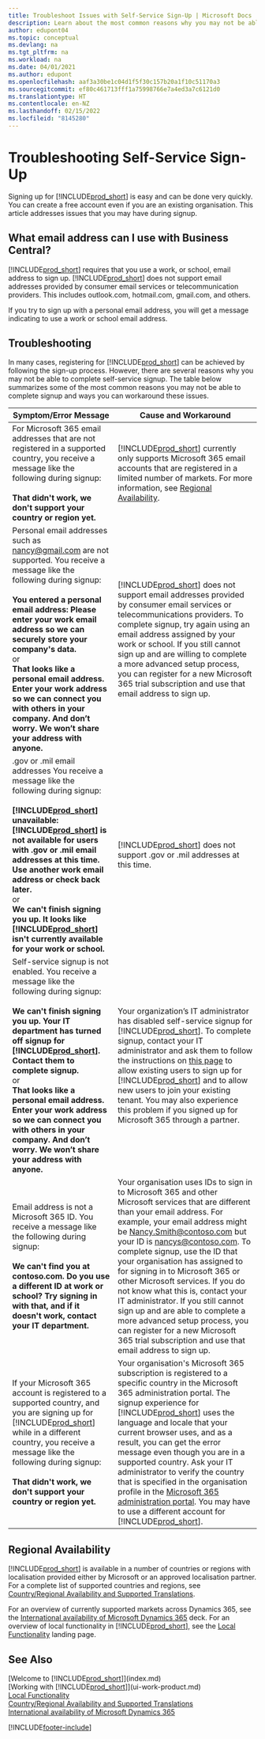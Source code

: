 ```yaml
---
title: Troubleshoot Issues with Self-Service Sign-Up | Microsoft Docs
description: Learn about the most common reasons why you may not be able to complete the signup to Business Central, and ways to work around them.
author: edupont04
ms.topic: conceptual
ms.devlang: na
ms.tgt_pltfrm: na
ms.workload: na
ms.date: 04/01/2021
ms.author: edupont
ms.openlocfilehash: aaf3a30be1c04d1f5f30c157b20a1f10c51170a3
ms.sourcegitcommit: ef80c461713fff1a75998766e7a4ed3a7c6121d0
ms.translationtype: HT
ms.contentlocale: en-NZ
ms.lasthandoff: 02/15/2022
ms.locfileid: "8145280"
---
```

# <a name="troubleshooting-self-service-sign-up"></a>Troubleshooting Self-Service Sign-Up
Signing up for [!INCLUDE[prod_short](includes/prod_short.md)] is easy and can be done very quickly. You can create a free account even if you are an existing organisation. This article addresses issues that you may have during signup.

## <a name="what-email-address-can-i-use-with-business-central"></a>What email address can I use with Business Central?
[!INCLUDE[prod_short](includes/prod_short.md)] requires that you use a work, or school, email address to sign up. [!INCLUDE[prod_short](includes/prod_short.md)] does not support email addresses provided by consumer email services or telecommunication providers. This includes outlook.com, hotmail.com, gmail.com, and others.

If you try to sign up with a personal email address, you will get a message indicating to use a work or school email address.

## <a name="troubleshooting"></a>Troubleshooting
In many cases, registering for [!INCLUDE[prod_short](includes/prod_short.md)] can be achieved by following the sign-up process. However, there are several reasons why you may not be able to complete self-service signup. The table below summarizes some of the most common reasons you may not be able to complete signup and ways you can workaround these issues.

| Symptom/Error Message | Cause and Workaround |
| --------------------- | -------------------- |
| For Microsoft 365 email addresses that are not registered in a supported country, you receive a message like the following during signup:<br /><br />**That didn't work, we don't support your country or region yet.** |[!INCLUDE[prod_short](includes/prod_short.md)] currently only supports Microsoft 365 email accounts that are registered in a limited number of markets. For more information, see [Regional Availability](#regional-availability). |
| Personal email addresses such as nancy@gmail.com are not supported. You receive a message like the following during signup:<br /><br />**You entered a personal email address: Please enter your work email address so we can securely store your company's data.**<br> or <br> **That looks like a personal email address. Enter your work address so we can connect you with others in your company. And don’t worry. We won’t share your address with anyone.** |[!INCLUDE[prod_short](includes/prod_short.md)] does not support email addresses provided by consumer email services or telecommunications providers. To complete signup, try again using an email address assigned by your work or school. If you still cannot sign up and are willing to complete a more advanced setup process, you can register for a new Microsoft 365 trial subscription and use that email address to sign up. |
| .gov or .mil email addresses You receive a message like the following during signup:<br /><br />**[!INCLUDE[prod_short](includes/prod_short.md)] unavailable: [!INCLUDE[prod_short](includes/prod_short.md)] is not available for users with .gov or .mil email addresses at this time. Use another work email address or check back later.** <br>or <br>**We can't finish signing you up. It looks like [!INCLUDE[prod_short](includes/prod_short.md)] isn't currently available for your work or school.** |[!INCLUDE[prod_short](includes/prod_short.md)] does not support .gov or .mil addresses at this time. |
| Self-service signup is not enabled. You receive a message like the following during signup:<br /><br />**We can't finish signing you up. Your IT department has turned off signup for [!INCLUDE[prod_short](includes/prod_short.md)]. Contact them to complete signup.** <br>or <br> **That looks like a personal email address. Enter your work address so we can connect you with others in your company. And don’t worry. We won’t share your address with anyone.** |Your organization’s IT administrator has disabled self-service signup for [!INCLUDE[prod_short](includes/prod_short.md)]. To complete signup, contact your IT administrator and ask them to follow the instructions on [this page](/dynamics365/business-central/dev-itpro/developer/devenv-business-central-manage-selfservice-signups) to allow existing users to sign up for [!INCLUDE[prod_short](includes/prod_short.md)] and to allow new users to join your existing tenant. You may also experience this problem if you signed up for Microsoft 365 through a partner. |
| Email address is not a Microsoft 365 ID. You receive a message like the following during signup:<br /><br />**We can't find you at contoso.com. Do you use a different ID at work or school? Try signing in with that, and if it doesn't work, contact your IT department.** |Your organisation uses IDs to sign in to Microsoft 365 and other Microsoft services that are different than your email address. For example, your email address might be Nancy.Smith@contoso.com but your ID is nancys@contoso.com. To complete signup, use the ID that your organisation has assigned to for signing in to Microsoft 365 or other Microsoft services. If you do not know what this is, contact your IT administrator. If you still cannot sign up and are able to complete a more advanced setup process, you can register for a new Microsoft 365 trial subscription and use that email address to sign up. |
| If your Microsoft 365 account is registered to a supported country, and you are signing up for [!INCLUDE[prod_short](includes/prod_short.md)] while in a different country, you receive a message like the following during signup:<br /><br />**That didn't work, we don't support your country or region yet.**| Your organisation's Microsoft 365 subscription is registered to a specific country in the Microsoft 365 administration portal. The signup experience for [!INCLUDE[prod_short](includes/prod_short.md)] uses the language and locale that your current browser uses, and as a result, you can get the error message even though you are in a supported country. Ask your IT administrator to verify the country that is specified in the organisation profile in the [Microsoft 365 administration portal](https://portal.office.com/adminportal/home#/companyprofile). You may have to use a different account for [!INCLUDE[prod_short](includes/prod_short.md)].|

## <a name="regional-availability"></a>Regional Availability

[!INCLUDE[prod_short](includes/prod_short.md)] is available in a number of countries or regions with localisation provided either by Microsoft or an approved localisation partner. For a complete list of supported countries and regions, see [Country/Regional Availability and Supported Translations](/dynamics365/business-central/dev-itpro/compliance/apptest-countries-and-translations?toc=/dynamics365/business-central/toc.json).  

For an overview of currently supported markets across Dynamics 365, see the [International availability of Microsoft Dynamics 365](/dynamics365/get-started/availability) deck. For an overview of local functionality in [!INCLUDE[prod_short](includes/prod_short.md)], see the [Local Functionality](about-localization.md) landing page.  

## <a name="see-also"></a>See Also

[Welcome to [!INCLUDE[prod_short](includes/prod_long.md)]](index.md)  
[Working with [!INCLUDE[prod_short](includes/prod_short.md)]](ui-work-product.md)  
[Local Functionality](about-localization.md)  
[Country/Regional Availability and Supported Translations](/dynamics365/business-central/dev-itpro/compliance/apptest-countries-and-translations?toc=/dynamics365/business-central/toc.json)  
[International availability of Microsoft Dynamics 365](/dynamics365/get-started/availability)  


[!INCLUDE[footer-include](includes/footer-banner.md)]